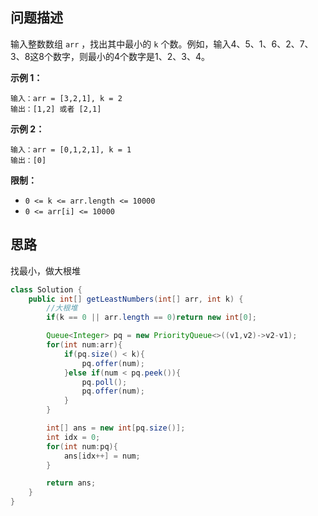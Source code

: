 ## 问题描述

输入整数数组 `arr` ，找出其中最小的 `k` 个数。例如，输入4、5、1、6、2、7、3、8这8个数字，则最小的4个数字是1、2、3、4。

 

**示例 1：**

```
输入：arr = [3,2,1], k = 2
输出：[1,2] 或者 [2,1]
```

**示例 2：**

```
输入：arr = [0,1,2,1], k = 1
输出：[0]
```

 

**限制：**

- `0 <= k <= arr.length <= 10000`
- `0 <= arr[i] <= 10000`

## 思路

找最小，做大根堆

```java
class Solution {
    public int[] getLeastNumbers(int[] arr, int k) {
        //大根堆
        if(k == 0 || arr.length == 0)return new int[0];

        Queue<Integer> pq = new PriorityQueue<>((v1,v2)->v2-v1);
        for(int num:arr){
            if(pq.size() < k){
                pq.offer(num);
            }else if(num < pq.peek()){
                pq.poll();
                pq.offer(num);
            }
        }

        int[] ans = new int[pq.size()];
        int idx = 0;
        for(int num:pq){
            ans[idx++] = num;
        }

        return ans;
    }
}
```

